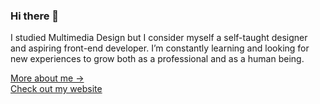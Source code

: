 ### Hi there 👋

I studied Multimedia Design but I consider myself a self-taught designer and aspiring front-end developer.
I’m constantly learning and looking for new experiences to grow both as a professional and as a human being.

[More about me &rarr;](https://sigurdarson.is/about) <br />
[Check out my website](https://sigurdarson.is)

<!--
**sigurdarson/sigurdarson** is a ✨ _special_ ✨ repository because its `README.md` (this file) appears on your GitHub profile.

Here are some ideas to get you started:

- 🔭 I’m currently working on ...
- 🌱 I’m currently learning ...
- 👯 I’m looking to collaborate on ...
- 🤔 I’m looking for help with ...
- 💬 Ask me about ...
- 📫 How to reach me: ...
- 😄 Pronouns: ...
- ⚡ Fun fact: ...
-->
